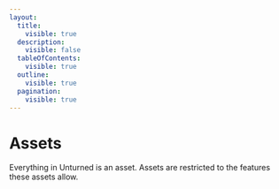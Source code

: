 ```yaml
---
layout:
  title:
    visible: true
  description:
    visible: false
  tableOfContents:
    visible: true
  outline:
    visible: true
  pagination:
    visible: true
---
```


# Assets

Everything in Unturned is an asset. Assets are restricted to the features these assets allow.&#x20;

